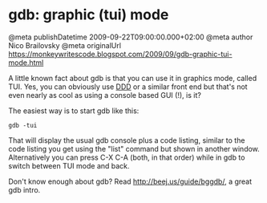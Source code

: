 # gdb: graphic (tui) mode

@meta publishDatetime 2009-09-22T09:00:00.000+02:00
@meta author Nico Brailovsky
@meta originalUrl https://monkeywritescode.blogspot.com/2009/09/gdb-graphic-tui-mode.html

A little known fact about gdb is that you can use it in graphics mode, called TUI. Yes, you can obviously use [DDD](http://www.gnu.org/software/ddd/) or a similar front end but that's not even nearly as cool as using a console based GUI (!), is it?

The easiest way is to start gdb like this:
```
gdb -tui
```

That will display the usual gdb console plus a code listing, similar to the code listing you get using the "list" command but shown in another window. Alternatively you can press C-X C-A (both, in that order) while in gdb to switch between TUI mode and back.

Don't know enough about gdb? Read <http://beej.us/guide/bggdb/>, a great gdb intro.

